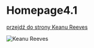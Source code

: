 # Homepage4.1
[przejdź do strony Keanu Reeves]

![Keanu Reeves](https://github.com/1288812/Homepage4.1/blob/main/image/Reuni%C3%A3o_com_o_ator_norte-americano_Keanu_Reeves_(46806576944)_(cropped).jpg?raw=true)













[przejdź do strony Keanu Reeves]: <https://1288812.github.io/Homepage4.1/>

